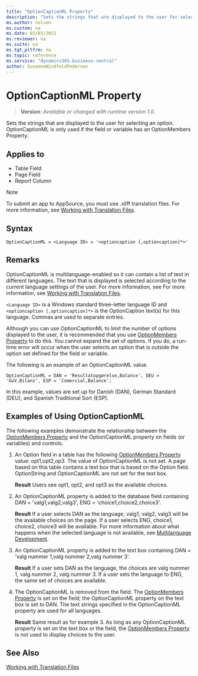 ```yaml
---
title: "OptionCaptionML Property"
description: "Sets the strings that are displayed to the user for selecting an option."
ms.author: solsen
ms.custom: na
ms.date: 03/03/2022
ms.reviewer: na
ms.suite: na
ms.tgt_pltfrm: na
ms.topic: reference
ms.service: "dynamics365-business-central"
author: SusanneWindfeldPedersen
---
```

[//]: # (START>DO_NOT_EDIT)
[//]: # (IMPORTANT:Do not edit any of the content between here and the END>DO_NOT_EDIT.)
[//]: # (Any modifications should be made in the .xml files in the ModernDev repo.)
# OptionCaptionML Property
> **Version**: _Available or changed with runtime version 1.0._

Sets the strings that are displayed to the user for selecting an option. OptionCaptionML is only used if the field or variable has an OptionMembers Property.

## Applies to
-   Table Field
-   Page Field
-   Report Column

[//]: # (IMPORTANT: END>DO_NOT_EDIT)


> [!NOTE]  
> To submit an app to AppSource, you must use .xliff translation files. For more information, see [Working with Translation Files](../devenv-work-with-translation-files.md).
  
## Syntax
 
```AL
OptionCaptionML = <Language ID> = '<optioncaption [,optioncaption]*>'  
```  

## Remarks  

OptionCaptionML is multilanguage-enabled so it can contain a list of text in different languages. The text that is displayed is selected according to the current language settings of the user. For more information, see For more information, see [Working with Translation Files](../devenv-work-with-translation-files.md).  
  
`<Language ID>` is a Windows standard three-letter language ID and `<optioncaption [,optioncaption]*>` is the OptionCaption text(s) for this language. Commas are used to separate entries.  
  
Although you can use OptionCaptionML to limit the number of options displayed to the user, it is recommended that you use [OptionMembers Property](devenv-optionmembers-field-property.md) to do this. You cannot expand the set of options. If you do, a run-time error will occur when the user selects an option that is outside the option set defined for the field or variable.  
  
The following is an example of an OptionCaptionML value.  
  
```AL
OptionCaptionML = DAN = 'Resultatopgørelse,Balance', DEU = 'GuV,Bilanz', ESP = 'Comercial,Balance';  
```  
  
In this example, values are set up for Danish (DAN), German Standard (DEU), and Spanish Traditional Sort (ESP).  
  
## Examples of Using OptionCaptionML  

The following examples demonstrate the relationship between the [OptionMembers Property](devenv-optionmembers-field-property.md) and the OptionCaptionML property on fields (or variables) and controls.  
  
1. An Option field in a table has the following [OptionMembers Property](devenv-optionmembers-field-property.md) value: opt1,opt2,op3. The value of OptionCaptionML is not set. A page based on this table contains a text box that is based on the Option field. OptionString and OptionCaptionML are not set for the text box.  
  
     **Result** Users see opt1, opt2, and opt3 as the available choices.  
  
2. An OptionCaptionML property is added to the database field containing DAN = 'valg1,valg2,valg3', ENG = 'choice1,choice2,choice3'.  
  
     **Result** If a user selects DAN as the language, valg1, valg2, valg3 will be the available choices on the page. If a user selects ENG, choice1, choice2, choice3 will be available. For more information about what happens when the selected language is not available, see [Multilanguage Development](/dynamics-nav/multilanguage-development).  
  
3. An OptionCaptionML property is added to the text box containing DAN = 'valg nummer 1,valg nummer 2,valg nummer 3'.  
  
     **Result** If a user sets DAN as the language, the choices are valg nummer 1, valg nummer 2, valg nummer 3. If a user sets the language to ENG, the same set of choices are available.  
  
4. The OptionCaptionML is removed from the field. The [OptionMembers Property](devenv-optionmembers-field-property.md) is set on the field; the OptionCaptionML property on the text box is set to DAN. The text strings specified in the OptionCaptionML property are used for all languages.  
  
     **Result** Same result as for example 3. As long as any OptionCaptionML property is set on the text box or the field, the [OptionMembers Property](devenv-optionmembers-field-property.md) is not used to display choices to the user.  
  
## See Also

[Working with Translation Files](../devenv-work-with-translation-files.md)
